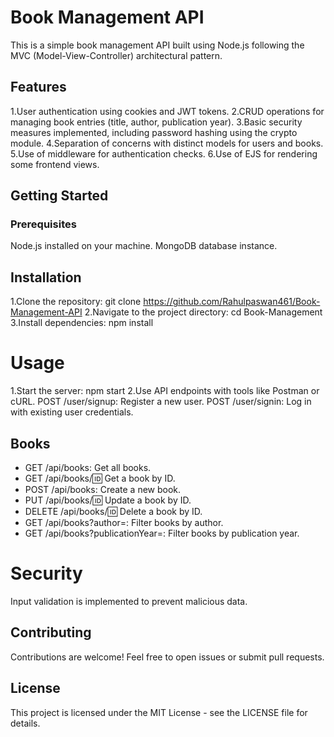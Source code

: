 # Book Management API
This is a simple book management API built using Node.js following the MVC (Model-View-Controller) architectural pattern.

## Features
1.User authentication using cookies and JWT tokens.
2.CRUD operations for managing book entries (title, author, publication year).
3.Basic security measures implemented, including password hashing using the crypto module.
4.Separation of concerns with distinct models for users and books.
5.Use of middleware for authentication checks.
6.Use of EJS for rendering some frontend views.

## Getting Started
### Prerequisites
Node.js installed on your machine.
MongoDB database instance.

## Installation
1.Clone the repository: git clone https://github.com/Rahulpaswan461/Book-Management-API
2.Navigate to the project directory: cd Book-Management
3.Install dependencies: npm install

# Usage
1.Start the server: npm start
2.Use API endpoints with tools like Postman or cURL.
POST /user/signup: Register a new user.
POST /user/signin: Log in with existing user credentials.

## Books
- GET /api/books: Get all books.
- GET /api/books/:id: Get a book by ID.
- POST /api/books: Create a new book.
- PUT /api/books/:id: Update a book by ID.
- DELETE /api/books/:id: Delete a book by ID.
- GET /api/books?author=<author>: Filter books by author.
- GET /api/books?publicationYear=<year>: Filter books by publication year.


# Security
Input validation is implemented to prevent malicious data.

## Contributing
Contributions are welcome! Feel free to open issues or submit pull requests.

## License
This project is licensed under the MIT License - see the LICENSE file for details.
